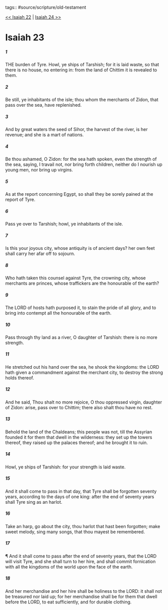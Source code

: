 tags:: #source/scripture/old-testament

[<< Isaiah 22](/Old_Testament/23_Isaiah/Isaiah_22.md) | [Isaiah 24 >>](/Old_Testament/23_Isaiah/Isaiah_24.md)

# Isaiah 23

##### 1

THE burden of Tyre. Howl, ye ships of Tarshish; for it is laid waste, so that there is no house, no entering in: from the land of Chittim it is revealed to them.

##### 2

Be still, ye inhabitants of the isle; thou whom the merchants of Zidon, that pass over the sea, have replenished.

##### 3

And by great waters the seed of Sihor, the harvest of the river, is her revenue; and she is a mart of nations.

##### 4

Be thou ashamed, O Zidon: for the sea hath spoken, even the strength of the sea, saying, I travail not, nor bring forth children, neither do I nourish up young men, nor bring up virgins.

##### 5

As at the report concerning Egypt, so shall they be sorely pained at the report of Tyre.

##### 6

Pass ye over to Tarshish; howl, ye inhabitants of the isle.

##### 7

Is this your joyous city, whose antiquity is of ancient days? her own feet shall carry her afar off to sojourn.

##### 8

Who hath taken this counsel against Tyre, the crowning city, whose merchants are princes, whose traffickers are the honourable of the earth?

##### 9

The LORD of hosts hath purposed it, to stain the pride of all glory, and to bring into contempt all the honourable of the earth.

##### 10

Pass through thy land as a river, O daughter of Tarshish: there is no more strength.

##### 11

He stretched out his hand over the sea, he shook the kingdoms: the LORD hath given a commandment against the merchant city, to destroy the strong holds thereof.

##### 12

And he said, Thou shalt no more rejoice, O thou oppressed virgin, daughter of Zidon: arise, pass over to Chittim; there also shalt thou have no rest.

##### 13

Behold the land of the Chaldeans; this people was not, till the Assyrian founded it for them that dwell in the wilderness: they set up the towers thereof, they raised up the palaces thereof; and he brought it to ruin.

##### 14

Howl, ye ships of Tarshish: for your strength is laid waste.

##### 15

And it shall come to pass in that day, that Tyre shall be forgotten seventy years, according to the days of one king: after the end of seventy years shall Tyre sing as an harlot.

##### 16

Take an harp, go about the city, thou harlot that hast been forgotten; make sweet melody, sing many songs, that thou mayest be remembered.

##### 17

¶ And it shall come to pass after the end of seventy years, that the LORD will visit Tyre, and she shall turn to her hire, and shall commit fornication with all the kingdoms of the world upon the face of the earth.

##### 18

And her merchandise and her hire shall be holiness to the LORD: it shall not be treasured nor laid up; for her merchandise shall be for them that dwell before the LORD, to eat sufficiently, and for durable clothing.
